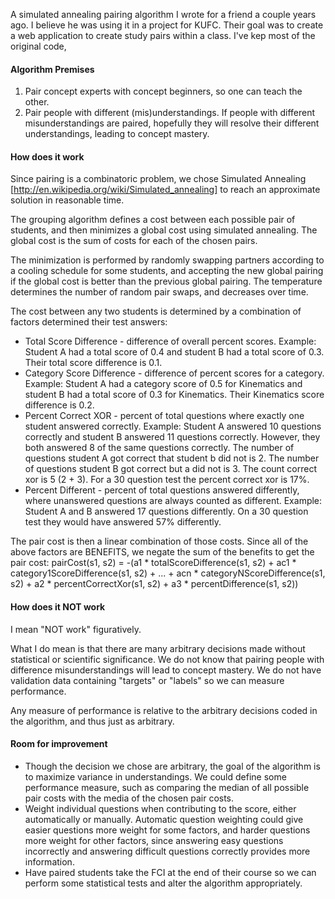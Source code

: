 A simulated annealing pairing algorithm I wrote for a friend a couple years ago. I believe he was using it in a project for KUFC. Their goal was to create a web application to create study pairs within a class. I've kep most of the original code,

#### Algorithm Premises
1) Pair concept experts with concept beginners, so one can teach the other.
2) Pair people with different (mis)understandings. If people with different misunderstandings are paired, hopefully they will resolve their different understandings, leading to concept mastery.


#### How does it work
Since pairing is a combinatoric problem, we chose Simulated Annealing [http://en.wikipedia.org/wiki/Simulated_annealing] to reach an approximate solution in reasonable time.

The grouping algorithm defines a cost between each possible pair of students, and then minimizes a global cost using simulated annealing. The global cost is the sum of costs for each of the chosen pairs.

The minimization is performed by randomly swapping partners according to a cooling schedule for some students, and accepting the new global pairing if the global cost is better than the previous global pairing. The temperature determines the number of random pair swaps, and decreases over time.

The cost between any two students is determined by a combination of factors determined their test answers:
* Total Score Difference - difference of overall percent scores. Example: Student A had a total score of 0.4 and student B had a total score of 0.3. Their total score difference is 0.1.
* Category Score Difference - difference of percent scores for a category. Example: Student A had a category score of 0.5 for Kinematics and student B had a total score of 0.3 for Kinematics. Their Kinematics score difference is 0.2.
* Percent Correct XOR - percent of total questions where exactly one student answered correctly. Example: Student A answered 10 questions correctly and student B answered 11 questions correctly. However, they both answered 8 of the same questions correctly. The number of questions student A got correct that student b did not is 2. The number of questions student B got correct but a did not is 3. The count correct xor is 5 (2 + 3). For a 30 question test the percent correct xor is 17%.
* Percent Different - percent of total questions answered differently, where unanswered questions are always counted as different. Example: Student A and B answered 17 questions differently. On a 30 question test they would have answered 57% differently.

The pair cost is then a linear combination of those costs. Since all of the above factors are BENEFITS, we negate the sum of the benefits to get the pair cost:
pairCost(s1, s2) = -(a1 * totalScoreDifference(s1, s2) + ac1 * category1ScoreDifference(s1, s2) + ... + acn * categoryNScoreDifference(s1, s2) + a2 * percentCorrectXor(s1, s2) + a3 * percentDifference(s1, s2))


#### How does it NOT work
I mean "NOT work" figuratively.

What I do mean is that there are many arbitrary decisions made without statistical or scientific significance. We do not know that pairing people with difference misunderstandings will lead to concept mastery. We do not have validation data containing "targets" or "labels" so we can measure performance.

Any measure of performance is relative to the arbitrary decisions coded in the algorithm, and thus just as arbitrary.


#### Room for improvement
* Though the decision we chose are arbitrary, the goal of the algorithm is to maximize variance in understandings. We could define some performance measure, such as comparing the median of all possible pair costs with the media of the chosen pair costs.
* Weight individual questions when contributing to the score, either automatically or manually. Automatic question weighting could give easier questions more weight for some factors, and harder questions more weight for other factors, since answering easy questions incorrectly and answering difficult questions correctly provides more information.
* Have paired students take the FCI at the end of their course so we can perform some statistical tests and alter the algorithm appropriately.